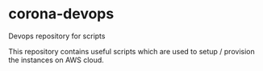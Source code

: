 # corona-devops

Devops repository for scripts

This repository contains useful scripts which are used to setup / provision the instances on AWS cloud.

